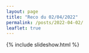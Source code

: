 ```yaml
---
layout: page
title: "Reco du 02/04/2022"
permalink: /posts/2022-04-02/
leaflet: true
---
```

{% include slideshow.html %}